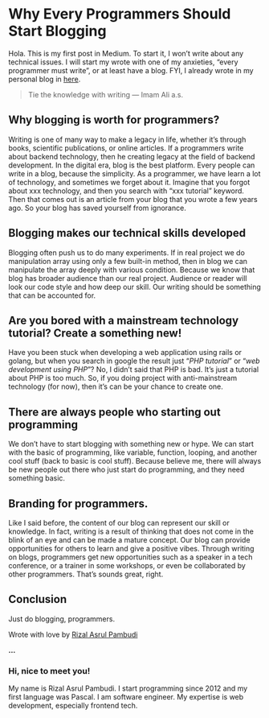 # Why Every Programmers Should Start Blogging

Hola. This is my first post in Medium. To start it, I won’t write about any technical issues. I will start my wrote with one of my anxieties, “every programmer must write”, or at least have a blog. FYI, I already wrote in my personal blog in [here].

> Tie the knowledge with writing — Imam Ali a.s.

## Why blogging is worth for programmers?
Writing is one of many way to make a legacy in life, whether it’s through books, scientific publications, or online articles. If a programmers write about backend technology, then he creating legacy at the field of backend development. In the digital era, blog is the best platform. Every people can write in a blog, because the simplicity.
As a programmer, we have learn a lot of technology, and sometimes we forget about it. Imagine that you forgot about xxx technology, and then you search with “xxx tutorial” keyword. Then that comes out is an article from your blog that you wrote a few years ago. So your blog has saved yourself from ignorance.

## Blogging makes our technical skills developed
Blogging often push us to do many experiments. If in real project we do manipulation array using only a few built-in method, then in blog we can manipulate the array deeply with various condition. Because we know that blog has broader audience than our real project. Audience or reader will look our code style and how deep our skill. Our writing should be something that can be accounted for.

## Are you bored with a mainstream technology tutorial? Create a something new!
Have you been stuck when developing a web application using rails or golang, but when you search in google the result just “*PHP tutorial*” or “*web development using PHP*”? No, I didn’t said that PHP is bad. It’s just a tutorial about PHP is too much. So, if you doing project with anti-mainstream technology (for now), then it’s can be your chance to create one.

## There are always people who starting out programming
We don’t have to start blogging with something new or hype. We can start with the basic of programming, like variable, function, looping, and another cool stuff (back to basic is cool stuff). Because believe me, there will always be new people out there who just start do programming, and they need something basic.

## Branding for programmers.
Like I said before, the content of our blog can represent our skill or knowledge. In fact, writing is a result of thinking that does not come in the blink of an eye and can be made a mature concept. Our blog can provide opportunities for others to learn and give a positive vibes. Through writing on blogs, programmers get new opportunities such as a speaker in a tech conference, or a trainer in some workshops, or even be collaborated by other programmers. That’s sounds great, right.

## Conclusion
Just do blogging, programmers.

Wrote with love by [Rizal Asrul Pambudi][df1]

**...**
### Hi, nice to meet you!
My name is Rizal Asrul Pambudi. I start programming since 2012 and my first language was Pascal. I am software engineer. My expertise is web development, especially frontend tech.

[here]: <https://rizalasrul.wordpress.com/>
[df1]: <https://medium.com/@rizalasrul/>
